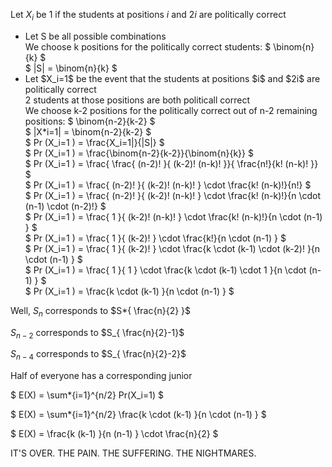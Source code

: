 Let $X_i$ be 1 if the students at positions $i$ and $2i$ are politically correct

<ul>
    <li> Let S be all possible combinations <br/> 
    We choose k positions for the politically correct students: $ \binom{n}{k} $ <br/> 
    $ |S| = \binom{n}{k} $
    <li> Let $X_i=1$ be the event that the students at positions $i$ and $2i$ are politically correct <br/> 
    2 students at those positions are both politicall correct <br/> 
    We choose k-2 positions for the politically correct out of n-2 remaining positions: $ \binom{n-2}{k-2} $ <br/> 
    $ |X*i=1| = \binom{n-2}{k-2} $ <br/> 
    $ Pr (X_i=1 ) = \frac{X_i=1|}{|S|} $ <br/> 
    $ Pr (X_i=1 ) = \frac{\binom{n-2}{k-2}}{\binom{n}{k}} $ <br/> 
    $ Pr (X_i=1 ) = \frac{ \frac{ (n-2)! }{ (k-2)! (n-k)! }}{ \frac{n!}{k! (n-k)! }} $ <br/> 
    $ Pr (X_i=1 ) = \frac{ (n-2)! }{ (k-2)! (n-k)! } \cdot \frac{k! (n-k)!}{n!} $ <br/> 
    $ Pr (X_i=1 ) = \frac{ (n-2)! }{ (k-2)! (n-k)! } \cdot \frac{k! (n-k)!}{n \cdot (n-1) \cdot (n-2)!} $ <br/> 
    $ Pr (X_i=1 ) = \frac{ 1 }{ (k-2)! (n-k)! } \cdot \frac{k! (n-k)!}{n \cdot (n-1) } $ <br/> 
    $ Pr (X_i=1 ) = \frac{ 1 }{ (k-2)! } \cdot \frac{k!}{n \cdot (n-1) } $ <br/> 
    $ Pr (X_i=1 ) = \frac{ 1 }{ (k-2)! } \cdot \frac{k \cdot (k-1) \cdot (k-2)! }{n \cdot (n-1) } $ <br/> 
    $ Pr (X_i=1 ) = \frac{ 1 }{ 1 } \cdot \frac{k \cdot (k-1) \cdot 1 }{n \cdot (n-1) } $ <br/> 
    $ Pr (X_i=1 ) = \frac{k \cdot (k-1) }{n \cdot (n-1) } $
</ul>

Well, $S_n$ corresponds to $S*{ \frac{n}{2} }$

$S_{n-2}$ corresponds to $S_{ \frac{n}{2}-1}$

$S_{n-4}$ corresponds to $S_{ \frac{n}{2}-2}$

Half of everyone has a corresponding junior

$ E(X) = \sum\*{i=1}^{n/2} Pr(X_i=1) $

$ E(X) = \sum\*{i=1}^{n/2} \frac{k \cdot (k-1) }{n \cdot (n-1) } $

$ E(X) = \frac{k (k-1) }{n (n-1) } \cdot \frac{n}{2} $

IT'S OVER. THE PAIN. THE SUFFERING. THE NIGHTMARES.
